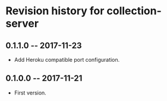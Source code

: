 # Revision history for collection-server

## 0.1.1.0  -- 2017-11-23

* Add Heroku compatible port configuration.

## 0.1.0.0  -- 2017-11-21

* First version.
